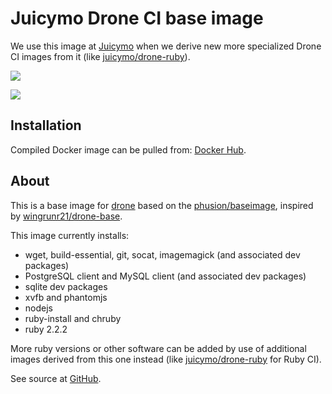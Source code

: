 # Juicymo Drone CI base image

We use this image at [Juicymo](http://www.juicymo.cz) when we derive new more specialized Drone CI images from it (like [juicymo/drone-ruby](https://github.com/Juicymo/drone-ruby)).

![](http://dockeri.co/image/juicymo/drone-base)

[![](https://badge.imagelayers.io/juicymo/drone-base:latest.svg)](https://imagelayers.io/?images=juicymo/drone-base:latest 'Get your own badge on imagelayers.io')

## Installation

Compiled Docker image can be pulled from: [Docker Hub](https://hub.docker.com/r/juicymo/drone-base/).

## About

This is a base image for [drone](https://github.com/drone/drone) based on the [phusion/baseimage](https://github.com/phusion/baseimage-docker), inspired by [wingrunr21/drone-base](https://github.com/wingrunr21/drone-base).

This image currently installs:

* wget, build-essential, git, socat, imagemagick (and associated dev packages)
* PostgreSQL client and MySQL client (and associated dev packages)
* sqlite dev packages
* xvfb and phantomjs
* nodejs
* ruby-install and chruby
* ruby 2.2.2

More ruby versions or other software can be added by use of additional images derived from this one instead (like [juicymo/drone-ruby](https://github.com/Juicymo/drone-ruby) for Ruby CI).

See source at [GitHub](https://github.com/Juicymo/drone-base).
